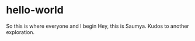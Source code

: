 # hello-world
So this is where everyone and I begin
Hey, this is Saumya. Kudos to another exploration.
